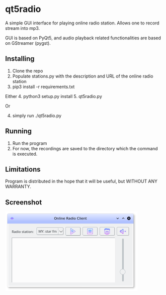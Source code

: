 # qt5radio
A simple GUI interface for playing online radio station. Allows one to
record stream into mp3.

GUI is based on PyQt5, and audio playback related functionalities are
based on GStreamer (pygst). 

## Installing
1. Clone the repo
2. Populate stations.py with the description and URL of the online radio
   station
3. pip3 install -r requirements.txt

Either
4. python3 setup.py install
5. qt5radio.py

Or

4. simply run ./qt5radio.py

## Running
1. Run the program
2. For now, the recordings are saved to the directory which the
   command is executed.

## Limitations
Program is distributed in the hope that it will be useful, but WITHOUT
ANY WARRANTY.

## Screenshot
![alt text](./screenshot.png "Screenshot")
